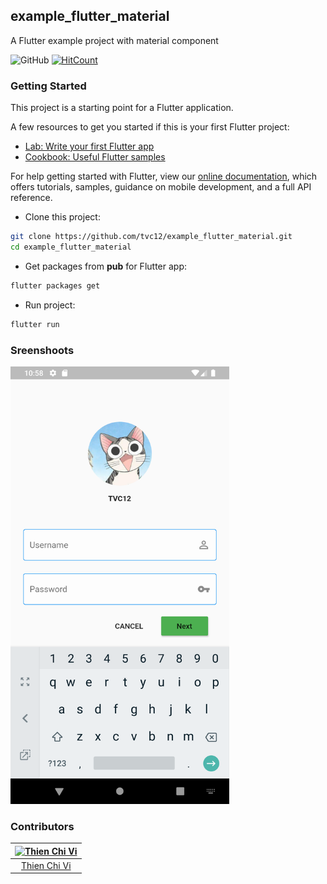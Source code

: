 ## example_flutter_material

A Flutter example project with material component

![GitHub](https://img.shields.io/github/license/tvc12/example_flutter_material.svg)
[![HitCount](http://hits.dwyl.io/tvc/example_flutter_material.svg)](http://hits.dwyl.io/tvc/example_flutter_material)


### Getting Started

This project is a starting point for a Flutter application.

A few resources to get you started if this is your first Flutter project:

- [Lab: Write your first Flutter app](https://flutter.dev/docs/get-started/codelab)
- [Cookbook: Useful Flutter samples](https://flutter.dev/docs/cookbook)

For help getting started with Flutter, view our 
[online documentation](https://flutter.dev/docs), which offers tutorials, 
samples, guidance on mobile development, and a full API reference.

- Clone this project:

```bash
git clone https://github.com/tvc12/example_flutter_material.git
cd example_flutter_material
```

- Get packages from **pub** for Flutter app:

```bash
flutter packages get
```

- Run project:

```bash
flutter run
```

### Sreenshoots

<img src='screenshots/login.png' width='350'>

### Contributors

| [![Thien Chi Vi](https://github.com/tvc12.png?size=100)](https://github.com/tvc12) | 
| :---: |
| [Thien Chi Vi](https://github.com/tvc12) | 
